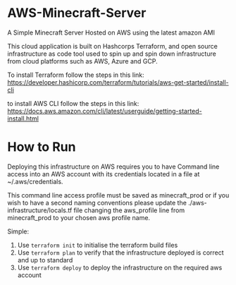 # AWS-Minecraft-Server
A Simple Minecraft Server Hosted on AWS using the latest amazon AMI

This cloud application is built on Hashcorps Terraform, and open source infrastructure as code tool used to spin up and spin down infrastructure from cloud platforms such as AWS, Azure and GCP.

To install Terraform follow the steps in this link: https://developer.hashicorp.com/terraform/tutorials/aws-get-started/install-cli

to install AWS CLI follow the steps in this link: https://docs.aws.amazon.com/cli/latest/userguide/getting-started-install.html

# How to Run

Deploying this infrastructure on AWS requires you to have Command line access into an AWS account with its credentials located in a file at ~/.aws/credentials. 

This command line access profile must be saved as minecraft_prod or if you wish to have a second naming conventions please update the ./aws-infrastructure/locals.tf file changing the aws_profile line from minecraft_prod to your chosen aws profile name.

Simple:

1. Use ``` terraform init ``` to initialise the terraform build files
2. Use ``` terraform plan ``` to verify that the infrastructure deployed is correct and up to standard
3. Use ``` terraform deploy ``` to deploy the infrastructure on the required aws account

